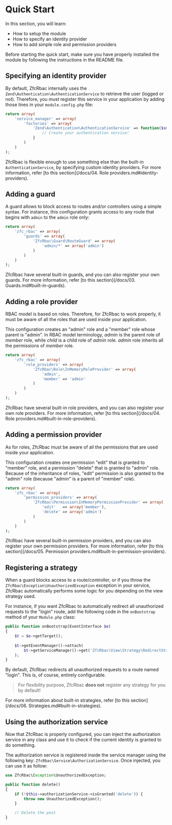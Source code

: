 # Quick Start

In this section, you will learn:

* How to setup the module
* How to specify an identity provider
* How to add simple role and permission providers

Before starting the quick start, make sure you have properly installed the module by following the instructions in
the README file.

## Specifying an identity provider

By default, ZfcRbac internally uses the `Zend\Authentication\AuthenticationService` to retrieve the user (logged or
not). Therefore, you must register this service in your application by adding those lines in your `module.config.php` file:

```php
return array(
    'service_manager' => array(
        'factories' => array(
	        'Zend\Authentication\AuthenticationService' => function($sm) {
	            // Create your authentication service!
	        }
	    )
    )
);
```

ZfcRbac is flexible enough to use something else than the built-in `AuthenticationService`, by specifying custom
identity providers. For more information, refer [to this section](/docs/04. Role providers.md#identity-providers).

## Adding a guard

A guard allows to block access to routes and/or controllers using a simple syntax. For instance, this configuration
grants access to any route that begins with `admin` to the `admin` role only:

```php
return array(
    'zfc_rbac' => array(
        'guards' => array(
	        'ZfcRbac\Guard\RouteGuard' => array(
                'admin/*' => array('admin')
	        )
        )
    )
);
```

ZfcRbac have several built-in guards, and you can also register your own guards. For more information, refer
[to this section](/docs/03. Guards.md#built-in-guards).

## Adding a role provider

RBAC model is based on roles. Therefore, for ZfcRbac to work properly, it must be aware of all the roles that are
used inside your application.

This configuration creates an "admin" role and a "member" role whose parent is "admin". In RBAC model terminology,
*admin* is the parent role of *member* role, while *child* is a child role of *admin* role. *admin* role inherits
all the permissions of *member* role.

```php
return array(
    'zfc_rbac' => array(
        'role_providers' => array(
	        'ZfcRbac\Role\InMemoryRoleProvider' => array(
	            'admin',
		        'member' => 'admin'
	        )
	    )
    )
);
```

ZfcRbac have several built-in role providers, and you can also register your own role providers. For more information,
refer [to this section](/docs/04. Role providers.md#built-in-role-providers).

## Adding a permission provider

As for roles, ZfcRbac must be aware of all the permissions that are used inside your application.

This configuration creates one permission "edit" that is granted to "member" role, and a permission "delete" that
is granted to "admin" role. Because of the inheritance of roles, "edit" permission is also granted to the "admin"
role (because "admin" is a parent of "member" role).

```php
return array(
    'zfc_rbac' => array(
        'permission_providers' => array(
	        'ZfcRbac\Permission\InMemoryPermissionProvider' => array(
	            'edit'   => array('member'),
		        'delete' => array('admin')
	        )
        )
    )
);
```

ZfcRbac have several built-in permission providers, and you can also register your own permission providers. For
more information, refer [to this section](/docs/05. Permission providers.md#built-in-permission-providers).

## Registering a strategy

When a guard blocks access to a route/controller, or if you throw the `ZfcRbac\Exception\UnauthorizedException`
exception in your service, ZfcRbac automatically performs some logic for you depending on the view strategy used.

For instance, if you want ZfcRbac to automatically redirect all unauthorized requests to the "login" route, add
the following code in the `onBootstrap` method of your `Module.php` class:

```php
public function onBootstrap(EventInterface $e)
{
    $t = $e->getTarget();
    
    $t->getEventManager()->attach(
        $t->getServiceManager()->get('ZfcRbac\View\Strategy\RedirectStrategy')
    );
}
```

By default, ZfcRbac redirects all unauthorized requests to a route named "login". This is, of course,
entirely configurable.

> For flexibility purpose, ZfcRbac **does not** register any strategy for you by default!

For more information about built-in strategies, refer [to this section](/docs/06. Strategies.md#built-in-strategies).

## Using the authorization service

Now that ZfcRbac is properly configured, you can inject the authorization service in any class and use it to check
if the current identity is granted to do something.

The authorization service is registered inside the service manager using the following key: `ZfcRbac\Service\AuthorizationService`.
Once injected, you can use it as follow:

```php
use ZfcRbac\Exception\UnauthorizedException;

public function delete()
{
    if (!$this->authorizationService->isGranted('delete')) {
        throw new UnauthorizedException();
    }

    // Delete the post
}
```
